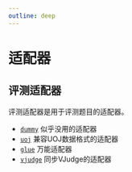 ```yaml
---
outline: deep
---
```


# 适配器

## 评测适配器

评测适配器是用于评测题目的适配器。

- [`dummy`](./dummy.md) 似乎没用的适配器
- [`uoj`](./uoj.md) 兼容UOJ数据格式的适配器
- [`glue`](./glue.md) 万能适配器
- [`vjudge`](./vjudge.md) 同步VJudge的适配器
